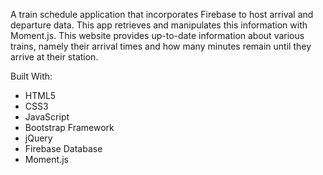 A train schedule application that incorporates Firebase to host arrival and departure data. This app retrieves and manipulates this information with Moment.js. This website provides up-to-date information about various trains, namely their arrival times and how many minutes remain until they arrive at their station.

Built With:
- HTML5
- CSS3
- JavaScript
- Bootstrap Framework
- jQuery
- Firebase Database
- Moment.js
